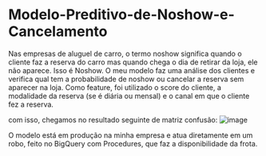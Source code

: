 # Modelo-Preditivo-de-Noshow-e-Cancelamento
Nas empresas de aluguel de carro, o termo noshow significa quando o cliente faz a reserva do carro mas quando chega o dia de retirar da loja, ele não aparece. 
Isso é Noshow.
O meu modelo faz uma análise dos clientes e verifica qual tem a probabilidade de noshow ou cancelar a reserva sem aparecer na loja.
Como feature, foi utilizado o score do cliente, a modalidade da reserva (se é diária ou mensal) e o canal em que o cliente fez a reserva.

com isso, chegamos no resultado seguinte de matriz confusão:
![image](https://github.com/user-attachments/assets/b97fc0ee-a8c3-4746-846f-8ec54df5dd7d)

O modelo está em produção na minha empresa e atua diretamente em um robo, feito no BigQuery com Procedures, que faz a disponibilidade da frota.
